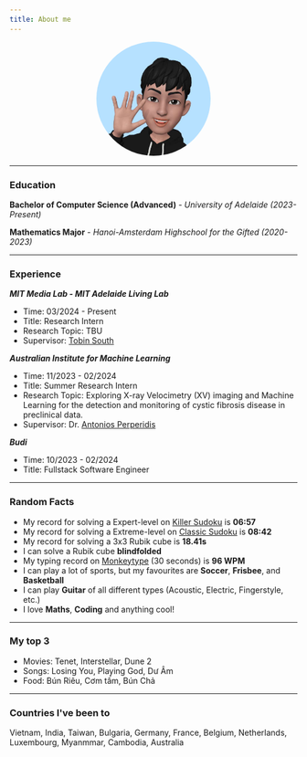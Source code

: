 ```yaml
---
title: About me
---
```

<div align="center">
  <img alt="xineohperif" src="/assets/images/emoji.jpg" width=200 height=200 style="border-radius: 50%;">
</div>

---

### Education

**Bachelor of Computer Science (Advanced)** - _University of Adelaide (2023-Present)_

**Mathematics Major** - _Hanoi-Amsterdam Highschool for the Gifted (2020-2023)_

---

### Experience

***MIT Media Lab - MIT Adelaide Living Lab***
  - Time: 03/2024 - Present
  - Title: Research Intern
  - Research Topic: TBU
  - Supervisor: [Tobin South](https://www.linkedin.com/in/tobinsouth/)


***Australian Institute for Machine Learning***
  - Time: 11/2023 - 02/2024
  - Title: Summer Research Intern
  - Research Topic: Exploring X-ray Velocimetry (XV) imaging and Machine Learning for the detection and monitoring of cystic fibrosis disease in preclinical data.
  - Supervisor: Dr. [Antonios Perperidis](https://www.adelaide.edu.au/directory/antonios.perperidis)

***Budi***
  - Time: 10/2023 - 02/2024
  - Title: Fullstack Software Engineer

---

### Random Facts

- My record for solving a Expert-level on [Killer Sudoku](https://sudoku.com/killer) is **06:57**
- My record for solving a Extreme-level on [Classic Sudoku](https://sudoku.com) is **08:42**
- My record for solving a 3x3 Rubik cube is **18.41s**
- I can solve a Rubik cube **blindfolded**
- My typing record on [Monkeytype](https://monkeytype.com/) (30 seconds) is **96 WPM**
- I can play a lot of sports, but my favourites are **Soccer**, **Frisbee**, and **Basketball**
- I can play **Guitar** of all different types (Acoustic, Electric, Fingerstyle, etc.)
- I love **Maths**, **Coding** and anything cool!

---

### My top 3

- Movies: Tenet, Interstellar, Dune 2
- Songs: Losing You, Playing God, Dư Âm
- Food: Bún Riêu, Cơm tấm, Bún Chả

---

### Countries I've been to

Vietnam, India, Taiwan, Bulgaria, Germany, France, Belgium, Netherlands, Luxembourg, Myanmmar, Cambodia, Australia






